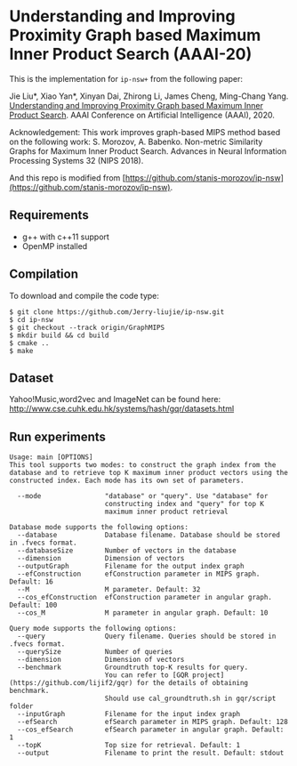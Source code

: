# Understanding and Improving Proximity Graph based Maximum Inner Product Search (AAAI-20)

This is the implementation for ```ip-nsw+``` from the following paper:

Jie Liu*, Xiao Yan*, Xinyan Dai, Zhirong Li, James Cheng, Ming-Chang Yang. [Understanding and Improving Proximity Graph based Maximum Inner Product Search](https://arxiv.org/abs/1909.13459). AAAI Conference on Artificial Intelligence (AAAI), 2020.

Acknowledgement: This work improves graph-based MIPS method based on the following work: S. Morozov, A. Babenko. Non-metric Similarity Graphs for Maximum Inner Product Search. Advances in Neural Information Processing Systems 32 (NIPS 2018).

And this repo is modified from [https://github.com/stanis-morozov/ip-nsw](https://github.com/stanis-morozov/ip-nsw).

## Requirements
  - g++ with c++11 support
  - OpenMP installed

## Compilation
To download and compile the code type:
```
$ git clone https://github.com/Jerry-liujie/ip-nsw.git
$ cd ip-nsw
$ git checkout --track origin/GraphMIPS
$ mkdir build && cd build
$ cmake ..
$ make
```
## Dataset
Yahoo!Music,word2vec and ImageNet can be found here: http://www.cse.cuhk.edu.hk/systems/hash/gqr/datasets.html

## Run experiments
```
Usage: main [OPTIONS]
This tool supports two modes: to construct the graph index from the database and to retrieve top K maximum inner product vectors using the constructed index. Each mode has its own set of parameters.

  --mode                "database" or "query". Use "database" for
                        constructing index and "query" for top K
                        maximum inner product retrieval

Database mode supports the following options:
  --database            Database filename. Database should be stored in .fvecs format.
  --databaseSize        Number of vectors in the database
  --dimension           Dimension of vectors
  --outputGraph         Filename for the output index graph
  --efConstruction      efConstruction parameter in MIPS graph. Default: 16
  --M                   M parameter. Default: 32
  --cos_efConstruction  efConstruction parameter in angular graph. Default: 100
  --cos_M               M parameter in angular graph. Default: 10

Query mode supports the following options:
  --query               Query filename. Queries should be stored in .fvecs format.
  --querySize           Number of queries
  --dimension           Dimension of vectors
  --benchmark           Groundtruth top-K results for query. 
                        You can refer to [GQR project](https://github.com/lijif2/gqr) for the details of obtaining benchmark.
                        Should use cal_groundtruth.sh in gqr/script folder
  --inputGraph          Filename for the input index graph
  --efSearch            efSearch parameter in MIPS graph. Default: 128
  --cos_efSearch        efSearch parameter in angular graph. Default: 1
  --topK                Top size for retrieval. Default: 1
  --output              Filename to print the result. Default: stdout
```
